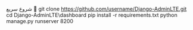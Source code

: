 شروع سریع 🚀
git clone https://github.com/username/Django-AdminLTE.git
cd Django-AdminLTE\dashboard
pip install -r requirements.txt
python manage.py runserver 8200
